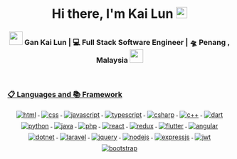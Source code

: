 <div align="center">
   <h1>Hi there, I'm Kai Lun</a> <img src="https://media.giphy.com/media/hvRJCLFzcasrR4ia7z/giphy.gif" width="25px"> </h1>
</div>

<div align="center">
<h3><img src="https://media.giphy.com/media/WUlplcMpOCEmTGBtBW/giphy.gif" width="30"> Gan Kai Lun | 💻 Full Stack Software Engineer | 🛸 Penang , Malaysia <img src="https://media.giphy.com/media/WUlplcMpOCEmTGBtBW/giphy.gif" width="30"></h3>
</div>

<p align="center" >
<a href="https://github.com/Kailun0727/Kailun0727/blob/main/README.md"> 
</p>

<br />

### 📋 Languages and 📚 Framework

<p align="center">
  <!-- For more icons please follow  https://github.com/MikeCodesDotNET/ColoredBadges -->
  <img src="https://img.shields.io/badge/html5-%23E34F26.svg?style=for-the-badge&logo=html5&logoColor=white" alt="html" style="vertical-align:top; margin:4px"> 
  <img src="https://img.shields.io/badge/css3-%231572B6.svg?style=for-the-badge&logo=css3&logoColor=white" alt="css" style="vertical-align:top; margin:4px">

  <img src="https://img.shields.io/badge/javascript-%23323330.svg?style=for-the-badge&logo=javascript&logoColor=%23F7DF1E" alt="javascript" style="vertical-align:top; margin:4px">

  <img src="https://img.shields.io/badge/typescript-%23007ACC.svg?style=for-the-badge&logo=typescript&logoColor=white" alt="typescript" style="vertical-align:top; margin:4px">
  

  <img src="https://img.shields.io/badge/c%23-%23239120.svg?style=for-the-badge&logo=csharp&logoColor=white" alt="csharp" style="vertical-align:top; margin:4px">
  <img src="https://img.shields.io/badge/c++-%2300599C.svg?style=for-the-badge&logo=c%2B%2B&logoColor=white" alt="c++" style="vertical-align:top; margin:4px">

<img src="https://img.shields.io/badge/dart-%230175C2.svg?style=for-the-badge&logo=dart&logoColor=white" alt="dart" style="vertical-align:top; margin:4px">

  <img src="https://img.shields.io/badge/python-3670A0?style=for-the-badge&logo=python&logoColor=ffdd54" alt="python" style="vertical-align:top; margin:4px">
  <img src="https://img.shields.io/badge/java-%23ED8B00.svg?style=for-the-badge&logo=openjdk&logoColor=white" alt="java" style="vertical-align:top; margin:4px">
    
  <img src="https://img.shields.io/badge/php-%23777BB4.svg?style=for-the-badge&logo=php&logoColor=white" alt="php" style="vertical-align:top; margin:4px">

  <img src="https://img.shields.io/badge/react-%2320232a.svg?style=for-the-badge&logo=react&logoColor=%2361DAFB" alt="react" style="vertical-align:top; margin:4px">

  <img src="https://img.shields.io/badge/redux-%23593d88.svg?style=for-the-badge&logo=redux&logoColor=white" alt="redux" style="vertical-align:top; margin:4px">

  <img src="https://img.shields.io/badge/Flutter-%2302569B.svg?style=for-the-badge&logo=Flutter&logoColor=white" alt="flutter" style="vertical-align:top; margin:4px">

  <img src="https://img.shields.io/badge/angular-%23DD0031.svg?style=for-the-badge&logo=angular&logoColor=white" alt="angular" style="vertical-align:top; margin:4px">
  <img src="https://img.shields.io/badge/.NET-5C2D91?style=for-the-badge&logo=.net&logoColor=white" alt="dotnet" style="vertical-align:top; margin:4px">

  <img src="https://img.shields.io/badge/laravel-%23FF2D20.svg?style=for-the-badge&logo=laravel&logoColor=white" alt="laravel" style="vertical-align:top; margin:4px">

  <img src="https://img.shields.io/badge/jquery-%230769AD.svg?style=for-the-badge&logo=jquery&logoColor=white" alt="jquery" style="vertical-align:top; margin:4px">
  <img src="https://img.shields.io/badge/node.js-6DA55F?style=for-the-badge&logo=node.js&logoColor=white" alt="nodejs" style="vertical-align:top; margin:4px">
  <img src="https://img.shields.io/badge/express.js-%23404d59.svg?style=for-the-badge&logo=express&logoColor=%2361DAFB" alt="expressjs" style="vertical-align:top; margin:4px">
  <img src="https://img.shields.io/badge/JWT-black?style=for-the-badge&logo=JSON%20web%20tokens" alt="jwt" style="vertical-align:top; margin:4px">

  <img src="https://img.shields.io/badge/bootstrap-%238511FA.svg?style=for-the-badge&logo=bootstrap&logoColor=white" alt="bootstrap" style="vertical-align:top; margin:4px">

</p>
